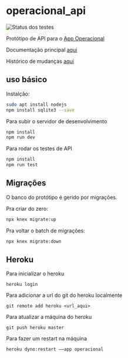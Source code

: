 # operacional_api

![Status dos testes](https://github.com/casamagalhaes/operacional_api/workflows/Rodar%20os%20testes/badge.svg)

Protótipo de API para o [App Operacional](https://github.com/casamagalhaes/operacional_app)

Documentação principal
[aqui](https://docs.google.com/document/d/17R4A-DA56kVHHrNPb76PM0yAPd7EVvbecSOlMG7fvK4/edit)

Histórico de mudanças [aqui](./CHANGELOG.md)

## uso básico

Instalção:

```bash
sudo apt install nodejs
npm install sqlite3 --save
```

Para subir o servidor de desenvolvimento

```bash
npm install
npm run dev
```

Para rodar os testes de API

```bash
npm install
npm run test
```

## Migrações

O banco do protótipo é gerido por migrações.

Pra criar do zero:

```bash
npx knex migrate:up
```

Pra voltar o batch de migrações:

```bash
npx knex migrate:down
```

## Heroku

Para inicializar o heroku

```
heroku login
```

Para adicionar a url do git do heroku localmente

```
git remote add heroku <url_aqui>
```

Para atualizar a máquina do heroku

```
git push heroku master
```

Para fazer um restart na máquina

```
heroku dyno:restart ––app operacional
```